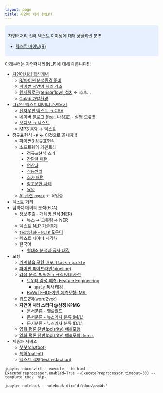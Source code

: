 ```yaml
---
layout: page
title: 자연어 처리 (NLP)
---
```


<style>
div.blue { background-color:#e6f0ff; border-radius: 5px; padding: 10px;}
</style>
<div class = "blue">

자연어처리 전에 텍스트 마이닝에 대해 궁금하신 분!!!

- [텍스트 마이닝(R)](https://statkclee.github.io/text/)

</div>

아래부터는 자연어처리(NLP)에 대해 다룹니다!!!

- [자연어처리 핵심개념](nlp-concept.html)
    - [R/파이썬 분석환경 준비](nlp-toolchain.html)
    - [파이썬 자연어 처리 기초](nlp-python-basic.html)
    - [텐서플로우(tensorflow) 설치](nlp-tensorflow-install.html) &larr; 추후... 
    - [Colab 개발환경](nlp-colab.html)
- [다양한 텍스트 데이터 가져오기](regex-import-text.html)
    - [전자우편 텍스트 &rarr; CSV](nlp-ingest-text.html)
    - [네이버 블로그 (feat. 나성호)](nlp-ingest-naver-blog.html) - 실행 오류!!!
    - [오디오 &rarr; 텍스트](nlp-audio-transcribe.html)
    - [MP3 음악 &rarr; 텍스트](nlp-mp3-transcribe.html)
- [정규표현식 - `R`](regex-index.html) &larr; 이것으로 끝내자!!!
    - [파이썬3 정규표현식](regex-python3.html)
    - 소프트웨어 카펜트리 
        - [정규표현식 소개](regex-intro.html)
        - [간단한 패턴](regex-simple-pattern.html)
        - [연산자](regex-operators.html)
        - [작동원리](regex-under-the-hood.html)
        - [추가 패턴](regex-more-pattern.html)
        - [참고문헌 사례](regex-last-wrinkle.html)
        - [요약](regex-wrapup.html) 
    - [AI 관련 `regex`](regex-ai-nlp.html) &larr; 작업중
- [텍스트 거리](nlp-text-distance.html)
- 탐색적 데이터 분석(EDA)
    - [정보추출 - 개체명 인식(NER)](nlp-ner-python.html)
        - [뉴스 &rarr; 크롤링 &rarr; NER](nlp-ner-python-crawling.html)
    - [텍스트 NLP 기술통계](nlp-twitter-describe.html)
    - [`textblob` - `NLTK` 도우미](nlp-textblob.html)
    - [텍스트 데이터 시각화](nlp-text-viz.html)
    - 한국어
        - [형태소 분석과 품사 태깅](nlp-pos-tagging.html)
- 모형
    - [기계학습 모형 배포: `flask` + `pickle`](nlp-ml-deployment.html) 
    - [파이썬 파이프라인(pipeline)](nlp-python-pipeline.html) 
    - [감성 분석: 빅픽처 + 규칙/어휘사전](nlp-sentiment.html)
        - [트위터 감성 예측: Feature Engineering](nlp-twitter-ml.html)
            - [`spaCy` 품사 태깅](nlp-twitter-ml-pos.html)
        - [BoW/TF-IDF기반 예측모형: M/L](nlp-twitter-ml-bow.html)
    - [워드2벡(word2vec)](nlp-word2vec-python.html)
    - **자연어 처리 스터디 @삼정 KPMG**
        - [문서분류 - 헬로월드](nlp-classification.html)
        - [문서분류 - 뉴스기사 분류 (M/L)](nlp-newsgroup-classification.html)
        - [문서분류 - 뉴스기사 분류 (D/L)](nlp-newsgroup-classification-dl.html)
    - [영화 평론 찬반(polarity) 예측모형](nlp-movie-review.html)
    - [영화 평론 찬반(polarity) 예측모형: `keras`](nlp-movie-review-keras.html)
- 제품과 서비스
    - [챗봇(chatbot)](nlp-chatbot.html)
    - [특허(patent)](nlp-patent.html)
    - [텍스트 삭제(text redaction)](nlp-text-redaction.html)


`jupyter nbconvert --execute --to html --ExecutePreprocessor.enabled=True --ExecutePreprocessor.timeout=300 --template toc2  nlp-` <br>

`jupyter notebook --notebook-dir='d:\docs\sw4ds'`